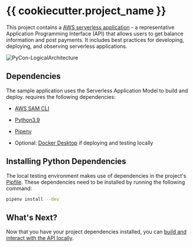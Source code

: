 # {{ cookiecutter.project_name }}

This project contains a [AWS serverless application](https://aws.amazon.com/serverless) - a representative Application Programming Interface (API) that allows users to get balance information and post payments. It includes best practices for developing, deploying, and observing serverless applications.

![PyCon-LogicalArchitecture](https://user-images.githubusercontent.com/17259/230391371-8b490174-24a2-4649-9572-230f182ea569.png)

## Dependencies

The sample application uses the Serverless Application Model to build and deploy. requires the following dependencies:

* [AWS SAM CLI](https://docs.aws.amazon.com/serverless-application-model/latest/developerguide/install-sam-cli.html)

* [Python3.9](https://www.python.org/downloads/release/python-390/)

* [Pipenv](https://pipenv.pypa.io/en/latest/)

* Optional: [Docker Desktop](https://www.docker.com/products/docker-desktop/) if deploying and testing locally

## Installing Python Dependencies

The local testing environment makes use of dependencies in the project's [Pipfile](./Pipfile). These dependencies need to be installed by running the following command:

```bash
pipenv install --dev
```

## What's Next?

Now that you have your project dependencies installed, you can [build and interact with the API locally](./README-INTERACTING-LOCALLY.md).
